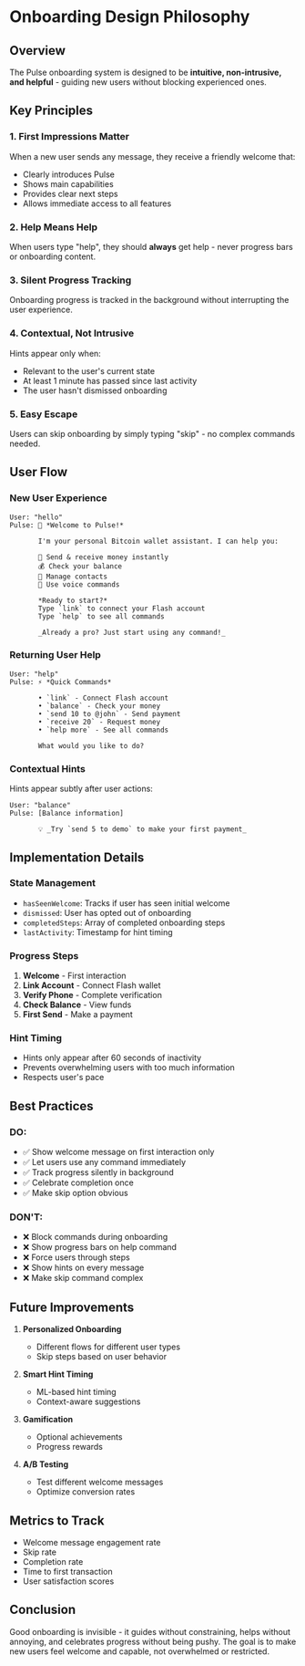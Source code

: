 # Onboarding Design Philosophy

## Overview

The Pulse onboarding system is designed to be **intuitive, non-intrusive, and helpful** - guiding new users without blocking experienced ones.

## Key Principles

### 1. **First Impressions Matter**
When a new user sends any message, they receive a friendly welcome that:
- Clearly introduces Pulse
- Shows main capabilities
- Provides clear next steps
- Allows immediate access to all features

### 2. **Help Means Help**
When users type "help", they should **always** get help - never progress bars or onboarding content.

### 3. **Silent Progress Tracking**
Onboarding progress is tracked in the background without interrupting the user experience.

### 4. **Contextual, Not Intrusive**
Hints appear only when:
- Relevant to the user's current state
- At least 1 minute has passed since last activity
- The user hasn't dismissed onboarding

### 5. **Easy Escape**
Users can skip onboarding by simply typing "skip" - no complex commands needed.

## User Flow

### New User Experience

```
User: "hello"
Pulse: 👋 *Welcome to Pulse!*
       
       I'm your personal Bitcoin wallet assistant. I can help you:
       
       💸 Send & receive money instantly
       💰 Check your balance
       📱 Manage contacts
       🎤 Use voice commands
       
       *Ready to start?*
       Type `link` to connect your Flash account
       Type `help` to see all commands
       
       _Already a pro? Just start using any command!_
```

### Returning User Help

```
User: "help"
Pulse: ⚡ *Quick Commands*
       
       • `link` - Connect Flash account
       • `balance` - Check your money
       • `send 10 to @john` - Send payment
       • `receive 20` - Request money
       • `help more` - See all commands
       
       What would you like to do?
```

### Contextual Hints

Hints appear subtly after user actions:
```
User: "balance"
Pulse: [Balance information]
       
       💡 _Try `send 5 to demo` to make your first payment_
```

## Implementation Details

### State Management
- `hasSeenWelcome`: Tracks if user has seen initial welcome
- `dismissed`: User has opted out of onboarding
- `completedSteps`: Array of completed onboarding steps
- `lastActivity`: Timestamp for hint timing

### Progress Steps
1. **Welcome** - First interaction
2. **Link Account** - Connect Flash wallet
3. **Verify Phone** - Complete verification
4. **Check Balance** - View funds
5. **First Send** - Make a payment

### Hint Timing
- Hints only appear after 60 seconds of inactivity
- Prevents overwhelming users with too much information
- Respects user's pace

## Best Practices

### DO:
- ✅ Show welcome message on first interaction only
- ✅ Let users use any command immediately
- ✅ Track progress silently in background
- ✅ Celebrate completion once
- ✅ Make skip option obvious

### DON'T:
- ❌ Block commands during onboarding
- ❌ Show progress bars on help command
- ❌ Force users through steps
- ❌ Show hints on every message
- ❌ Make skip command complex

## Future Improvements

1. **Personalized Onboarding**
   - Different flows for different user types
   - Skip steps based on user behavior

2. **Smart Hint Timing**
   - ML-based hint timing
   - Context-aware suggestions

3. **Gamification**
   - Optional achievements
   - Progress rewards

4. **A/B Testing**
   - Test different welcome messages
   - Optimize conversion rates

## Metrics to Track

- Welcome message engagement rate
- Skip rate
- Completion rate
- Time to first transaction
- User satisfaction scores

## Conclusion

Good onboarding is invisible - it guides without constraining, helps without annoying, and celebrates progress without being pushy. The goal is to make new users feel welcome and capable, not overwhelmed or restricted.